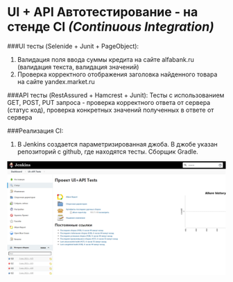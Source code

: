 # UI + API Автотестирование - на стенде CI _(Continuous Integration)_

###UI тесты (Selenide + Junit + PageObject):
1. Валидация поля ввода суммы кредита на сайте alfabank.ru (валидация текста, валидация значений)
2. Проверка корректного отображения заголовка найденного товара на сайте yandex.market.ru

###API тесты (RestAssured + Hamcrest + Junit):
Тесты с использованием GET, POST, PUT запроса - проверка корректного ответа от сервера (статус код), проверка конкретных значений полученных в ответе от сервера

###Реализация CI:
1. В Jenkins создается параметризированная джоба. В джобе указан репозиторий с github, где находятся тесты. Сборщик Gradle.

![JobJenkins](https://github.com/Varuna108/UI_API_TEST-Selenide-Selenoid-/blob/master/src/test/resources/images/jenkins%20job.png)



